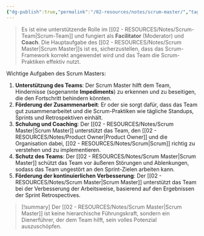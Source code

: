 ```yaml
---
{"dg-publish":true,"permalink":"/02-resources/notes/scrum-master/","tags":["projektmanagement/vorgehensmodell/agile","GFN/prüfungsrelevant/AP1/vorbereitung"],"noteIcon":"","updated":"2025-07-12T13:31:41.000+02:00"}
---
```


>Es ist eine unterstützende Rolle im [[02 - RESOURCES/Notes/Scrum-Team\|Scrum-Team]] und fungiert als **Facilitator** (Moderator) und **Coach**. Die Hauptaufgabe des [[02 - RESOURCES/Notes/Scrum Master\|Scrum Master]]s ist es, sicherzustellen, dass das Scrum-Framework korrekt angewendet wird und das Team die Scrum-Praktiken effektiv nutzt.

Wichtige Aufgaben des Scrum Masters:

1. **Unterstützung des Teams**: Der Scrum Master hilft dem Team, Hindernisse (sogenannte **Impediments**) zu erkennen und zu beseitigen, die den Fortschritt behindern könnten.
2. **Förderung der Zusammenarbeit**: Er oder sie sorgt dafür, dass das Team gut zusammenarbeitet und die Scrum-Praktiken wie tägliche Standups, Sprints und Retrospektiven einhält.
3. **Schulung und Coaching**: Der [[02 - RESOURCES/Notes/Scrum Master\|Scrum Master]] unterstützt das Team, den [[02 - RESOURCES/Notes/Product Owner\|Product Owner]] und die Organisation dabei, [[02 - RESOURCES/Notes/Scrum\|Scrum]] richtig zu verstehen und zu implementieren.
4. **Schutz des Teams**: Der [[02 - RESOURCES/Notes/Scrum Master\|Scrum Master]] schützt das Team vor äußeren Störungen und Ablenkungen, sodass das Team ungestört an den Sprint-Zielen arbeiten kann.
5. **Förderung der kontinuierlichen Verbesserung**: Der [[02 - RESOURCES/Notes/Scrum Master\|Scrum Master]] unterstützt das Team bei der Verbesserung der Arbeitsweise, basierend auf den Ergebnissen der Sprint Retrospectives.


>[!summary] 
>Der [[02 - RESOURCES/Notes/Scrum Master\|Scrum Master]] ist keine hierarchische Führungskraft, sondern ein Dienerführer, der dem Team hilft, sein volles Potenzial auszuschöpfen.